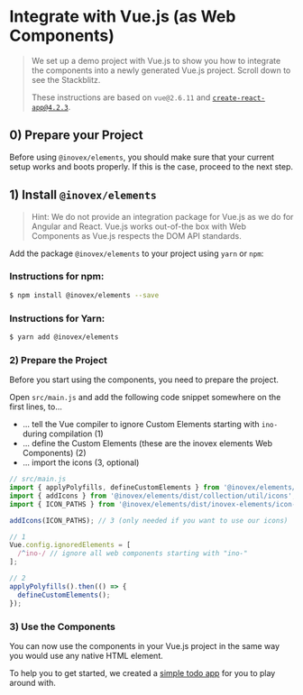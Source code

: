 # Integrate with Vue.js (as Web Components)

> We set up a demo project with Vue.js to show you how to integrate the components into a newly generated Vue.js
> project. Scroll down to see the Stackblitz.
>
> These instructions are based on `vue@2.6.11` and [`create-react-app@4.2.3`](https://cli.vuejs.org/).

## 0) Prepare your Project

Before using `@inovex/elements`, you should make sure that your current setup works and boots properly.
If this is the case, proceed to the next step.

## 1) Install `@inovex/elements`

> Hint: We do not provide an integration package for Vue.js as we do for Angular and React.
> Vue.js works out-of-the box with Web Components as Vue.js respects the DOM API standards.

Add the package `@inovex/elements` to your project using `yarn` or `npm`:

### Instructions for npm:

```sh
$ npm install @inovex/elements --save
```

### Instructions for Yarn:

```sh
$ yarn add @inovex/elements
```

### 2) Prepare the Project

Before you start using the components, you need to prepare the project.

Open `src/main.js` and add the following code snippet somewhere on the first lines, to...

- ... tell the Vue compiler to ignore Custom Elements starting with `ino-` during compilation (1)
- ... define the Custom Elements (these are the inovex elements Web Components) (2)
- ... import the icons (3, optional)

```js
// src/main.js
import { applyPolyfills, defineCustomElements } from '@inovex/elements/dist/loader';
import { addIcons } from '@inovex/elements/dist/collection/util/icons';
import { ICON_PATHS } from '@inovex/elements/dist/inovex-elements/icon-assets/SVG/index.esm.js';

addIcons(ICON_PATHS); // 3 (only needed if you want to use our icons)

// 1
Vue.config.ignoredElements = [
  /^ino-/ // ignore all web components starting with "ino-"
];

// 2
applyPolyfills().then(() => {
  defineCustomElements();
});
```

### 3) Use the Components

You can now use the components in your Vue.js project in the same way you would use any native HTML element.

To help you to get started, we created a [simple todo app](https://stackblitz.com/edit/ino-elements-vue-example?embed=1&file=index.js) for you to play around with.